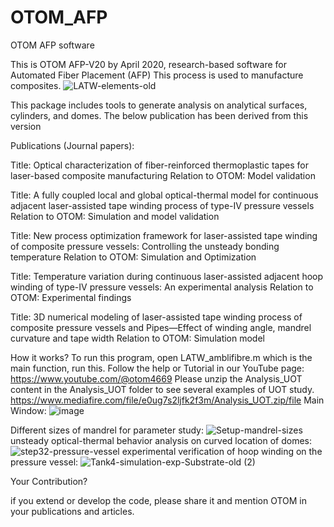 # OTOM_AFP
OTOM AFP software

This is OTOM AFP-V20 by April 2020, research-based software for Automated Fiber Placement (AFP)
This process is used to manufacture composites.
![LATW-elements-old](https://github.com/user-attachments/assets/fdeaebef-3554-40ff-854d-a6510525eca2)

This package includes tools to generate analysis on analytical surfaces, cylinders, and domes. The below publication has been derived from this version

Publications (Journal papers):

Title: Optical characterization of fiber-reinforced thermoplastic tapes for laser-based composite manufacturing
Relation to OTOM: Model validation

Title: A fully coupled local and global optical-thermal model for continuous adjacent laser-assisted tape winding process of type-IV pressure vessels
Relation to OTOM: Simulation and model validation

Title: New process optimization framework for laser-assisted tape winding of composite pressure vessels: Controlling the unsteady bonding temperature
Relation to OTOM: Simulation and Optimization

Title: Temperature variation during continuous laser-assisted adjacent hoop winding of type-IV pressure vessels: An experimental analysis
Relation to OTOM: Experimental findings

Title: 3D numerical modeling of laser-assisted tape winding process of composite pressure vessels and Pipes—Effect of winding angle, mandrel curvature and tape width
Relation to OTOM: Simulation model

How it works?
To run this program, open LATW_amblifibre.m which is the main function, run this.
Follow the help or Tutorial in our YouTube page:
https://www.youtube.com/@otom4669
Please unzip the Analysis_UOT content in the Analysis_UOT folder to see several examples of UOT study.
https://www.mediafire.com/file/e0ug7s2ljfk2f3m/Analysis_UOT.zip/file
Main Window:
![image](https://github.com/user-attachments/assets/e870dd77-f080-453a-a149-1964fc6f82b1)

Different sizes of mandrel for parameter study:
![Setup-mandrel-sizes](https://github.com/user-attachments/assets/e0db8844-943a-433d-9af9-c2b97c53c950)
unsteady optical-thermal behavior analysis on curved location of domes:
![step32-pressure-vessel](https://github.com/user-attachments/assets/932730bb-dfb7-4861-9d69-15e077ee5401)
experimental verification of hoop winding on the pressure vessel:
![Tank4-simulation-exp-Substrate-old (2)](https://github.com/user-attachments/assets/8c8abf3d-db98-456b-98a4-9cfb22013547)




Your Contribution?

if you extend or develop the code, please share it and mention OTOM in your publications and articles.
